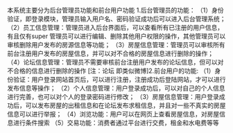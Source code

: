 本系统主要分为后台管理员功能和前台用户功能
1.后台管理员的功能：
（1）身份验证，即登录模块，管理员输入用户名、密码验证成功后可以进入后台管理系统；
（2）员工信息管理：管理员进入后台界面后，可以查看所有已注册的用户信息，有且仅有super 管理员可以进行编辑、删除其他用户权限的操作，其他管理员可以审核删除用户发布的房源信息等功能；
（3）房屋信息管理：管理员可以审核所有前台注册用户发布的房屋信息，并可以对不合格的房屋信息进行删除的操作；
（4）论坛信息管理：管理员不需要审核前台注册用户发布的论坛信息，但可以对不合格的信息进行删除的操作 [注：论坛 即类似微博]2.前台用户的功能:
（1）身份验证：用户登录网站首页后，可以进行注册，注册成功后登陆网站，才可以进行发布信息等操作；
（2）个人信息管理：用户登录成功后，可以对自己的个人信息进行完善，也可以对个人的登录密码进行修改；
（3）房屋信息管理：用户登录成功后，可以发布房屋的出租信息和在论坛发布求租信息，并且对一些不真实的房屋信息可以进行举报；
（4）浏览功能：用户可以在网页上查看房屋信息，对房屋信息进行条件搜索
（5）交易功能：消费者通过平台进行交费，租金和水电费等等